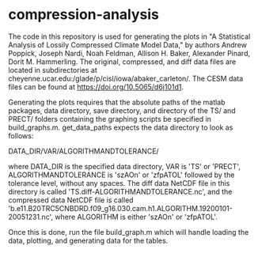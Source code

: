 # compression-analysis

The code in this repository is used for generating the plots in "A Statistical Analysis of Lossily Compressed Climate Model Data," by authors Andrew Poppick, Joseph Nardi, Noah Feldman, Allison H. Baker, Alexander Pinard, Dorit M. Hammerling. The original, compressed, and diff data files are located in subdirectories at cheyenne.ucar.edu:/glade/p/cisl/iowa/abaker_carleton/. The CESM data files can be found at https://doi.org/10.5065/d6j101d1.

Generating the plots requires that the absolute paths of the matlab packages, data directory, save directory, and directory of the TS/ and PRECT/ folders containing the graphing scripts be specified in build_graphs.m. get_data_paths expects the data directory to look as follows:

DATA_DIR/VAR/ALGORITHMANDTOLERANCE/

where DATA_DIR is the specified data directory, VAR is 'TS' or 'PRECT', ALGORITHMANDTOLERANCE is 'szAOn' or 'zfpATOL' followed by the tolerance level, without any spaces. The diff data NetCDF file in this directory is called 'TS.diff-ALGORITHMANDTOLERANCE.nc', and the compressed data NetCDF file is called 'b.e11.B20TRC5CNBDRD.f09_g16.030.cam.h1.ALGORITHM.19200101-20051231.nc', where ALGORITHM is either 'szAOn' or 'zfpATOL'. 

Once this is done, run the file build_graph.m which will handle loading the data, plotting, and generating data for the tables.
